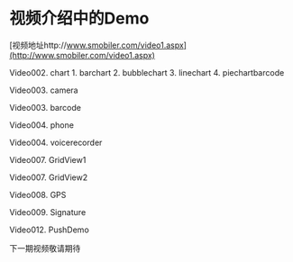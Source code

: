 ﻿# 视频介绍中的Demo
[视频地址http://www.smobiler.com/video1.aspx](http://www.smobiler.com/video1.aspx)

Video002. chart
	1. barchart
	2. bubblechart
	3. linechart
	4. piechartbarcode

Video003. camera

Video003. barcode

Video004. phone

Video004. voicerecorder

Video007. GridView1

Video007. GridView2

Video008. GPS

Video009. Signature

Video012. PushDemo



下一期视频敬请期待